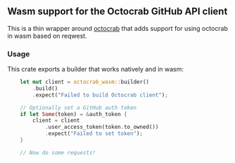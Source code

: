 ## Wasm support for the Octocrab GitHub API client

This is a thin wrapper around [octocrab](https://crates.io/crates/octocrab) that
adds support for using octocrab in wasm based on reqwest.

### Usage

This crate exports a builder that works natively and in wasm:
```rust
    let mut client = octocrab_wasm::builder()
        .build()
        .expect("Failed to build Octocrab client");

    // Optionally set a GitHub auth token
    if let Some(token) = &auth_token {
        client = client
            .user_access_token(token.to_owned())
            .expect("Failed to set token");
    }

    // Now do some requests!
```

